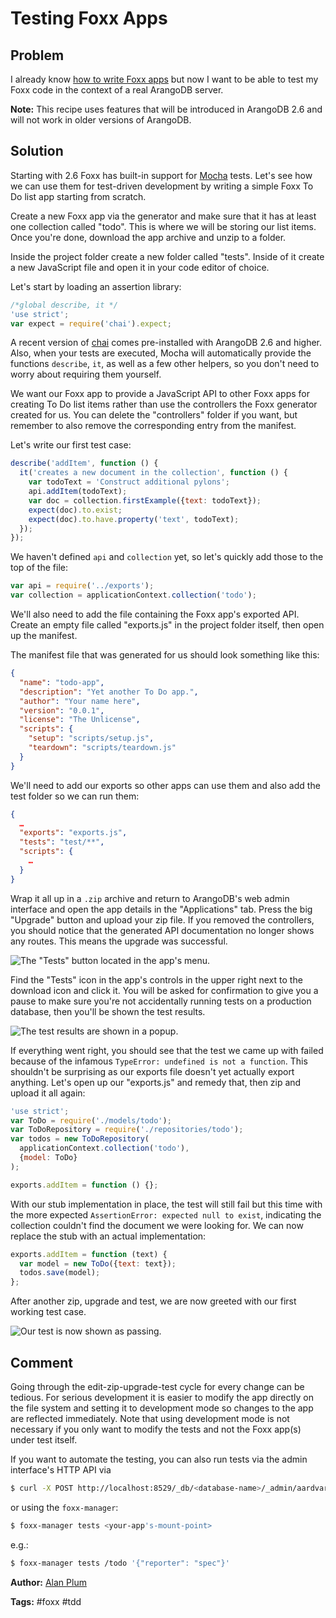 # Testing Foxx Apps

## Problem

I already know [how to write Foxx apps](FirstSteps.md) but now I want to be able to test my Foxx code in the context of a real ArangoDB server.

**Note:** This recipe uses features that will be introduced in ArangoDB 2.6 and will not work in older versions of ArangoDB.

## Solution

Starting with 2.6 Foxx has built-in support for [Mocha](http://mochajs.org) tests. Let's see how we can use them for test-driven development by writing a simple Foxx To Do list app starting from scratch.

Create a new Foxx app via the generator and make sure that it has at least one collection called "todo". This is where we will be storing our list items. Once you're done, download the app archive and unzip to a folder.

Inside the project folder create a new folder called "tests". Inside of it create a new JavaScript file and open it in your code editor of choice.

Let's start by loading an assertion library:

```js
/*global describe, it */
'use strict';
var expect = require('chai').expect;
```

A recent version of [chai](http://chaijs.com) comes pre-installed with ArangoDB 2.6 and higher. Also, when your tests are executed, Mocha will automatically provide the functions `describe`, `it`, as well as a few other helpers, so you don't need to worry about requiring them yourself.

We want our Foxx app to provide a JavaScript API to other Foxx apps for creating To Do list items rather than use the controllers the Foxx generator created for us. You can delete the "controllers" folder if you want, but remember to also remove the corresponding entry from the manifest.

Let's write our first test case:

```js
describe('addItem', function () {
  it('creates a new document in the collection', function () {
    var todoText = 'Construct additional pylons';
    api.addItem(todoText);
    var doc = collection.firstExample({text: todoText});
    expect(doc).to.exist;
    expect(doc).to.have.property('text', todoText);
  });
});
```

We haven't defined `api` and `collection` yet, so let's quickly add those to the top of the file:

```js
var api = require('../exports');
var collection = applicationContext.collection('todo');
```

We'll also need to add the file containing the Foxx app's exported API. Create an empty file called "exports.js" in the project folder itself, then open up the manifest.

The manifest file that was generated for us should look something like this:

```json
{
  "name": "todo-app",
  "description": "Yet another To Do app.",
  "author": "Your name here",
  "version": "0.0.1",
  "license": "The Unlicense",
  "scripts": {
    "setup": "scripts/setup.js",
    "teardown": "scripts/teardown.js"
  }
}
```

We'll need to add our exports so other apps can use them and also add the test folder so we can run them:

```json
{
  …
  "exports": "exports.js",
  "tests": "test/**",
  "scripts": {
    …
  }
}
```

Wrap it all up in a `.zip` archive and return to ArangoDB's web admin interface and open the app details in the "Applications" tab. Press the big "Upgrade" button and upload your zip file. If you removed the controllers, you should notice that the generated API documentation no longer shows any routes. This means the upgrade was successful.

![The "Tests" button located in the app's menu.](/assets/FoxxTesting/button.png)

Find the "Tests" icon in the app's controls in the upper right next to the download icon and click it. You will be asked for confirmation to give you a pause to make sure you're not accidentally running tests on a production database, then you'll be shown the test results.

![The test results are shown in a popup.](/assets/FoxxTesting/fail.png)

If everything went right, you should see that the test we came up with failed because of the infamous `TypeError: undefined is not a function`. This shouldn't be surprising as our exports file doesn't yet actually export anything. Let's open up our "exports.js" and remedy that, then zip and upload it all again:

```js
'use strict';
var ToDo = require('./models/todo');
var ToDoRepository = require('./repositories/todo');
var todos = new ToDoRepository(
  applicationContext.collection('todo'),
  {model: ToDo}
);

exports.addItem = function () {};
```

With our stub implementation in place, the test will still fail but this time with the more expected `AssertionError: expected null to exist`, indicating the collection couldn't find the document we were looking for. We can now replace the stub with an actual implementation:

```js
exports.addItem = function (text) {
  var model = new ToDo({text: text});
  todos.save(model);
};
```

After another zip, upgrade and test, we are now greeted with our first working test case.

![Our test is now shown as passing.](/assets/FoxxTesting/pass.png)

## Comment

Going through the edit-zip-upgrade-test cycle for every change can be tedious. For serious development it is easier to modify the app directly on the file system and setting it to development mode so changes to the app are reflected immediately. Note that using development mode is not necessary if you only want to modify the tests and not the Foxx app(s) under test itself.

If you want to automate the testing, you can also run tests via the admin interface's HTTP API via

```sh
$ curl -X POST http://localhost:8529/_db/<database-name>/_admin/aardvark/foxxes/tests?mount=<your-app's-mount-point>
```

or using the `foxx-manager`:

```sh
$ foxx-manager tests <your-app's-mount-point>
```

e.g.:

```sh
$ foxx-manager tests /todo '{"reporter": "spec"}'
```

**Author:** [Alan Plum](https://github.com/pluma)

**Tags:** #foxx #tdd
